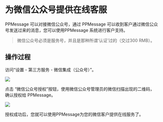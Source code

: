 # 为微信公众号提供在线客服
PPMessage 可以对接微信公众号，通过 PPMessage 可以收到客户通过微信公众号发送过来的消息，您可以使用PPMessage 系统进行客户支持。

>微信公众号必须是服务号，并且是那种所谓‘认证’过的（交过300 RMB）。

## 操作过程
访问“设置 - 第三方服务 - 微信集成（公众号）”。

![](https://upload-images.jianshu.io/upload_images/12406336-d6a25b6242253229.png?imageMogr2/auto-orient/strip%7CimageView2/2/w/1240)

点击 “微信公众号授权”按钮，使用微信公众号管理员的微信扫描出现的二维码，确认授权给 PPMessage。

![](https://upload-images.jianshu.io/upload_images/12406336-1b62b94aeff935f1.png?imageMogr2/auto-orient/strip%7CimageView2/2/w/1240)

授权成功后，您就可以使用PPMessage为您的微信客户提供在线服务了。


